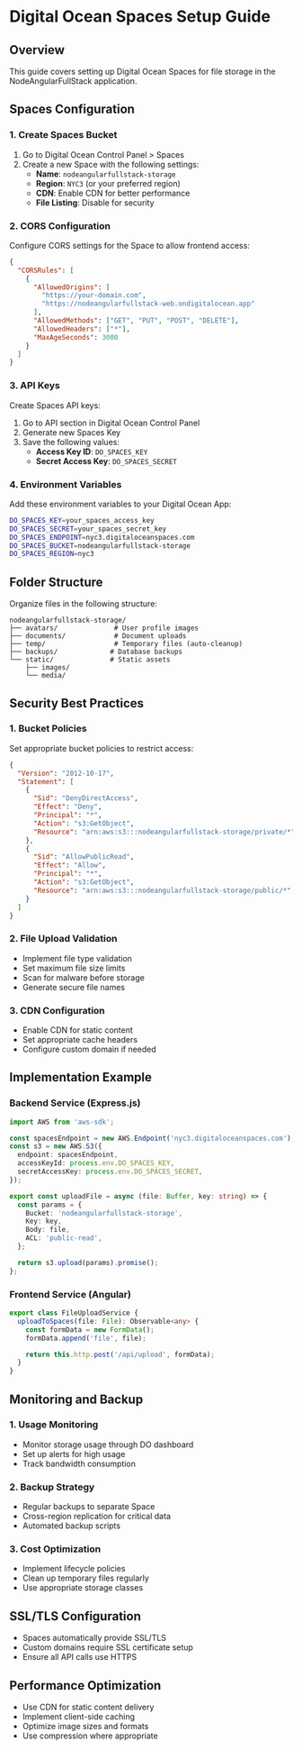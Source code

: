 # Digital Ocean Spaces Setup Guide

## Overview

This guide covers setting up Digital Ocean Spaces for file storage in the NodeAngularFullStack
application.

## Spaces Configuration

### 1. Create Spaces Bucket

1. Go to Digital Ocean Control Panel > Spaces
2. Create a new Space with the following settings:
   - **Name**: `nodeangularfullstack-storage`
   - **Region**: `NYC3` (or your preferred region)
   - **CDN**: Enable CDN for better performance
   - **File Listing**: Disable for security

### 2. CORS Configuration

Configure CORS settings for the Space to allow frontend access:

```json
{
  "CORSRules": [
    {
      "AllowedOrigins": [
        "https://your-domain.com",
        "https://nodeangularfullstack-web.ondigitalocean.app"
      ],
      "AllowedMethods": ["GET", "PUT", "POST", "DELETE"],
      "AllowedHeaders": ["*"],
      "MaxAgeSeconds": 3000
    }
  ]
}
```

### 3. API Keys

Create Spaces API keys:

1. Go to API section in Digital Ocean Control Panel
2. Generate new Spaces Key
3. Save the following values:
   - **Access Key ID**: `DO_SPACES_KEY`
   - **Secret Access Key**: `DO_SPACES_SECRET`

### 4. Environment Variables

Add these environment variables to your Digital Ocean App:

```bash
DO_SPACES_KEY=your_spaces_access_key
DO_SPACES_SECRET=your_spaces_secret_key
DO_SPACES_ENDPOINT=nyc3.digitaloceanspaces.com
DO_SPACES_BUCKET=nodeangularfullstack-storage
DO_SPACES_REGION=nyc3
```

## Folder Structure

Organize files in the following structure:

```
nodeangularfullstack-storage/
├── avatars/              # User profile images
├── documents/            # Document uploads
├── temp/                 # Temporary files (auto-cleanup)
├── backups/             # Database backups
└── static/              # Static assets
    ├── images/
    └── media/
```

## Security Best Practices

### 1. Bucket Policies

Set appropriate bucket policies to restrict access:

```json
{
  "Version": "2012-10-17",
  "Statement": [
    {
      "Sid": "DenyDirectAccess",
      "Effect": "Deny",
      "Principal": "*",
      "Action": "s3:GetObject",
      "Resource": "arn:aws:s3:::nodeangularfullstack-storage/private/*"
    },
    {
      "Sid": "AllowPublicRead",
      "Effect": "Allow",
      "Principal": "*",
      "Action": "s3:GetObject",
      "Resource": "arn:aws:s3:::nodeangularfullstack-storage/public/*"
    }
  ]
}
```

### 2. File Upload Validation

- Implement file type validation
- Set maximum file size limits
- Scan for malware before storage
- Generate secure file names

### 3. CDN Configuration

- Enable CDN for static content
- Set appropriate cache headers
- Configure custom domain if needed

## Implementation Example

### Backend Service (Express.js)

```typescript
import AWS from 'aws-sdk';

const spacesEndpoint = new AWS.Endpoint('nyc3.digitaloceanspaces.com');
const s3 = new AWS.S3({
  endpoint: spacesEndpoint,
  accessKeyId: process.env.DO_SPACES_KEY,
  secretAccessKey: process.env.DO_SPACES_SECRET,
});

export const uploadFile = async (file: Buffer, key: string) => {
  const params = {
    Bucket: 'nodeangularfullstack-storage',
    Key: key,
    Body: file,
    ACL: 'public-read',
  };

  return s3.upload(params).promise();
};
```

### Frontend Service (Angular)

```typescript
export class FileUploadService {
  uploadToSpaces(file: File): Observable<any> {
    const formData = new FormData();
    formData.append('file', file);

    return this.http.post('/api/upload', formData);
  }
}
```

## Monitoring and Backup

### 1. Usage Monitoring

- Monitor storage usage through DO dashboard
- Set up alerts for high usage
- Track bandwidth consumption

### 2. Backup Strategy

- Regular backups to separate Space
- Cross-region replication for critical data
- Automated backup scripts

### 3. Cost Optimization

- Implement lifecycle policies
- Clean up temporary files regularly
- Use appropriate storage classes

## SSL/TLS Configuration

- Spaces automatically provide SSL/TLS
- Custom domains require SSL certificate setup
- Ensure all API calls use HTTPS

## Performance Optimization

- Use CDN for static content delivery
- Implement client-side caching
- Optimize image sizes and formats
- Use compression where appropriate
